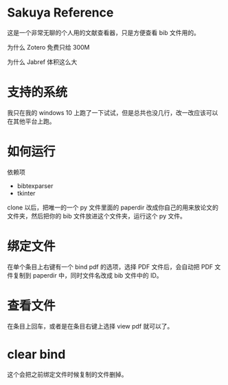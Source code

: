 # Sakuya Reference

这是一个非常无聊的个人用的文献查看器，只是方便查看 bib 文件用的。

为什么 Zotero 免费只给 300M

为什么 Jabref 体积这么大

# 支持的系统

我只在我的 windows 10 上跑了一下试试，但是总共也没几行，改一改应该可以在其他平台上跑。

# 如何运行

依赖项
- bibtexparser
- tkinter

clone 以后，把唯一的一个 py 文件里面的 paperdir 改成你自己的用来放论文的文件夹，然后把你的 bib 文件放进这个文件夹，运行这个 py 文件。

# 绑定文件

在单个条目上右键有一个 bind pdf 的选项，选择 PDF 文件后，会自动把 PDF 文件复制到 paperdir 中，同时文件名改成 bib 文件中的 ID。

# 查看文件

在条目上回车，或者是在条目右键上选择 view pdf 就可以了。

# clear bind

这个会把之前绑定文件时候复制的文件删掉。